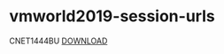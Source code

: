 # vmworld2019-session-urls

CNET1444BU <a href="https://s3-us-west-1.amazonaws.com/vmworld-usa-2019/CNET1444BU.mp4" rel="nofollow">DOWNLOAD</a>

<source label="1080p" src="https://s3-us-west-1.amazonaws.com/vmworld-usa-2019/CNET1444BU.mp4" type="video/mp4">
